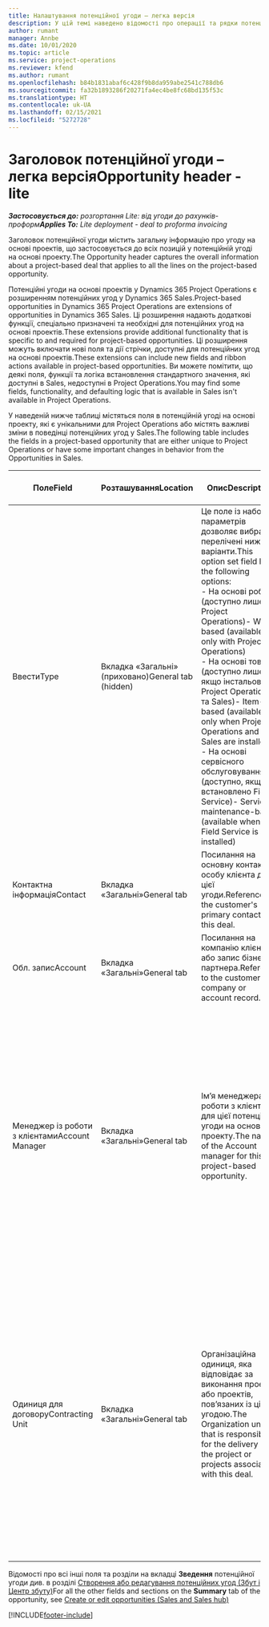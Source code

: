 ```yaml
---
title: Налаштування потенційної угоди – легка версія
description: У цій темі наведено відомості про операції та рядки потенційних угод на основі проектів.
author: rumant
manager: Annbe
ms.date: 10/01/2020
ms.topic: article
ms.service: project-operations
ms.reviewer: kfend
ms.author: rumant
ms.openlocfilehash: b84b1831abaf6c428f9b8da959abe2541c788db6
ms.sourcegitcommit: fa32b1893286f20271fa4ec4be8fc68bd135f53c
ms.translationtype: HT
ms.contentlocale: uk-UA
ms.lasthandoff: 02/15/2021
ms.locfileid: "5272728"
---
```

# <a name="opportunity-header---lite"></a><span data-ttu-id="0e3a1-103">Заголовок потенційної угоди – легка версія</span><span class="sxs-lookup"><span data-stu-id="0e3a1-103">Opportunity header - lite</span></span>

<span data-ttu-id="0e3a1-104">_**Застосовується до:** розгортання Lite: від угоди до рахунків-проформ_</span><span class="sxs-lookup"><span data-stu-id="0e3a1-104">_**Applies To:** Lite deployment - deal to proforma invoicing_</span></span>

<span data-ttu-id="0e3a1-105">Заголовок потенційної угоди містить загальну інформацію про угоду на основі проектів, що застосовується до всіх позицій у потенційній угоді на основі проекту.</span><span class="sxs-lookup"><span data-stu-id="0e3a1-105">The Opportunity header captures the overall information about a project-based deal that applies to all the lines on the project-based opportunity.</span></span>

<span data-ttu-id="0e3a1-106">Потенційні угоди на основі проектів у Dynamics 365 Project Operations є розширенням потенційних угод у Dynamics 365 Sales.</span><span class="sxs-lookup"><span data-stu-id="0e3a1-106">Project-based opportunities in Dynamics 365 Project Operations are extensions of opportunities in Dynamics 365 Sales.</span></span> <span data-ttu-id="0e3a1-107">Ці розширення надають додаткові функції, спеціально призначені та необхідні для потенційних угод на основі проектів.</span><span class="sxs-lookup"><span data-stu-id="0e3a1-107">These extensions provide additional functionality that is specific to and required for project-based opportunities.</span></span> <span data-ttu-id="0e3a1-108">Ці розширення можуть включати нові поля та дії стрічки, доступні для потенційних угод на основі проектів.</span><span class="sxs-lookup"><span data-stu-id="0e3a1-108">These extensions can include new fields and ribbon actions available in project-based opportunities.</span></span> <span data-ttu-id="0e3a1-109">Ви можете помітити, що деякі поля, функції та логіка встановлення стандартного значення, які доступні в Sales, недоступні в Project Operations.</span><span class="sxs-lookup"><span data-stu-id="0e3a1-109">You may find some fields, functionality, and defaulting logic that is available in Sales isn't available in Project Operations.</span></span>

<span data-ttu-id="0e3a1-110">У наведеній нижче таблиці містяться поля в потенційній угоді на основі проекту, які є унікальними для Project Operations або містять важливі зміни в поведінці потенційних угод у Sales.</span><span class="sxs-lookup"><span data-stu-id="0e3a1-110">The following table includes the fields in a project-based opportunity that are either unique to Project Operations or have some important changes in behavior from the Opportunities in Sales.</span></span>

| <span data-ttu-id="0e3a1-111">**Поле**</span><span class="sxs-lookup"><span data-stu-id="0e3a1-111">**Field**</span></span> | <span data-ttu-id="0e3a1-112">**Розташування**</span><span class="sxs-lookup"><span data-stu-id="0e3a1-112">**Location**</span></span> | <span data-ttu-id="0e3a1-113">**Опис**</span><span class="sxs-lookup"><span data-stu-id="0e3a1-113">**Description**</span></span> | <span data-ttu-id="0e3a1-114">**Вплив на наступні етапи**</span><span class="sxs-lookup"><span data-stu-id="0e3a1-114">**Downstream impact**</span></span> |
| --- | --- | --- | --- |
| <span data-ttu-id="0e3a1-115">Ввести</span><span class="sxs-lookup"><span data-stu-id="0e3a1-115">Type</span></span> | <span data-ttu-id="0e3a1-116">Вкладка «Загальні» (приховано)</span><span class="sxs-lookup"><span data-stu-id="0e3a1-116">General tab (hidden)</span></span> | <span data-ttu-id="0e3a1-117">Це поле із набором параметрів дозволяє вибрати перелічені нижче варіанти.</span><span class="sxs-lookup"><span data-stu-id="0e3a1-117">This option set field has the following options:</span></span></br><span data-ttu-id="0e3a1-118">- На основі робіт (доступно лише з Project Operations)</span><span class="sxs-lookup"><span data-stu-id="0e3a1-118">- Work-based (available only with Project Operations)</span></span></br><span data-ttu-id="0e3a1-119">- На основі товарів (доступно лише якщо інстальовано Project Operations та Sales)</span><span class="sxs-lookup"><span data-stu-id="0e3a1-119">- Item-based (available only when Project Operations and Sales are installed)</span></span></br><span data-ttu-id="0e3a1-120">- На основі сервісного обслуговування (доступно, якщо встановлено Field Service)</span><span class="sxs-lookup"><span data-stu-id="0e3a1-120">- Service maintenance-based (available when Field Service is installed)</span></span> | <span data-ttu-id="0e3a1-121">У разі використання Project Operations для цього значення поля автоматично встановлюється значення **На основі робіт**, яке класифікує потенційну угоду як угоду на основі проекту.</span><span class="sxs-lookup"><span data-stu-id="0e3a1-121">When you use Project Operations, this field value is automatically set to **Work-based** which classifies the Opportunity as project-based.</span></span> <span data-ttu-id="0e3a1-122">Потенційна угода має бути угодою на основі проекту, щоб дозволити усі спеціальні розширення та функції на основі проекту пізніше у процесі збуту для цієї угоди.</span><span class="sxs-lookup"><span data-stu-id="0e3a1-122">An Opportunity should be project-based to enable all project-specific extensions and functionality in the downstream sales process for this deal.</span></span> |
| <span data-ttu-id="0e3a1-123">Контактна інформація</span><span class="sxs-lookup"><span data-stu-id="0e3a1-123">Contact</span></span> | <span data-ttu-id="0e3a1-124">Вкладка «Загальні»</span><span class="sxs-lookup"><span data-stu-id="0e3a1-124">General tab</span></span> | <span data-ttu-id="0e3a1-125">Посилання на основну контактну особу клієнта для цієї угоди.</span><span class="sxs-lookup"><span data-stu-id="0e3a1-125">Reference to the customer's primary contact for this deal.</span></span> | |
| <span data-ttu-id="0e3a1-126">Обл. запис</span><span class="sxs-lookup"><span data-stu-id="0e3a1-126">Account</span></span> | <span data-ttu-id="0e3a1-127">Вкладка «Загальні»</span><span class="sxs-lookup"><span data-stu-id="0e3a1-127">General tab</span></span> | <span data-ttu-id="0e3a1-128">Посилання на компанію клієнта або запис бізнес-партнера.</span><span class="sxs-lookup"><span data-stu-id="0e3a1-128">Reference to the customer's company or account record.</span></span> | |
| <span data-ttu-id="0e3a1-129">Менеджер із роботи з клієнтами</span><span class="sxs-lookup"><span data-stu-id="0e3a1-129">Account Manager</span></span> | <span data-ttu-id="0e3a1-130">Вкладка «Загальні»</span><span class="sxs-lookup"><span data-stu-id="0e3a1-130">General tab</span></span> | <span data-ttu-id="0e3a1-131">Ім’я менеджера із роботи з клієнтами для цієї потенційної угоди на основі проекту.</span><span class="sxs-lookup"><span data-stu-id="0e3a1-131">The name of the Account manager for this project-based opportunity.</span></span> | <span data-ttu-id="0e3a1-132">Менеджер із роботи з клієнтами відповідає за керування зв’язками з клієнтом до завершення цього проекту.</span><span class="sxs-lookup"><span data-stu-id="0e3a1-132">The Account manager is responsible for managing the relationship with the customer through the completion of this project.</span></span> <span data-ttu-id="0e3a1-133">На основі запису планованого ресурсу, прив’язаного до менеджера із роботи з клієнтами, для одиниці з договору встановлюється значення за замовчуванням.</span><span class="sxs-lookup"><span data-stu-id="0e3a1-133">Based on the bookable resource record tied to the Account manager, the contracting unit is defaulted.</span></span> |
| <span data-ttu-id="0e3a1-134">Одиниця для договору</span><span class="sxs-lookup"><span data-stu-id="0e3a1-134">Contracting Unit</span></span> | <span data-ttu-id="0e3a1-135">Вкладка «Загальні»</span><span class="sxs-lookup"><span data-stu-id="0e3a1-135">General tab</span></span> | <span data-ttu-id="0e3a1-136">Організаційна одиниця, яка відповідає за виконання проекту або проектів, пов’язаних із цією угодою.</span><span class="sxs-lookup"><span data-stu-id="0e3a1-136">The Organization unit that is responsible for the delivery of the project or projects associated with this deal.</span></span> | <span data-ttu-id="0e3a1-137">Одиниця для договору — це підрозділ компанії, який виконуватиме проекти після закриття угоди.</span><span class="sxs-lookup"><span data-stu-id="0e3a1-137">The contracting unit is the division of the company that will complete the project(s) after the deal is closed.</span></span> <span data-ttu-id="0e3a1-138">Кожна одиниця для договору має грошову одиницю, і ця грошова одиниця використовується для звіту із запланованих і фактичних витрат, що виникли під час реалізації проекту.</span><span class="sxs-lookup"><span data-stu-id="0e3a1-138">Every contracting unit has a currency, and this currency is used to report estimated and actual costs incurred during the project.</span></span> |

<span data-ttu-id="0e3a1-139">Відомості про всі інші поля та розділи на вкладці **Зведення** потенційної угоди див. в розділі [Створення або редагування потенційних угод (Збут і Центр збуту)](https://docs.microsoft.com/dynamics365/sales-enterprise/create-edit-opportunity-sales)</span><span class="sxs-lookup"><span data-stu-id="0e3a1-139">For all the other fields and sections on the **Summary** tab of the opportunity, see [Create or edit opportunities (Sales and Sales hub)](https://docs.microsoft.com/dynamics365/sales-enterprise/create-edit-opportunity-sales)</span></span>


[!INCLUDE[footer-include](../../includes/footer-banner.md)]